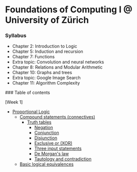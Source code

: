 # Foundations of Computing I @ University of Zürich

### Syllabus

- Chapter 2: Introduction to Logic
- Chapter 5: Induction and recursion
- Chapter 7: Functions
- Extra topic: Convolution and neural networks
- Chapter 8: Relations and Modular Arithmetic
- Chapter 10: Graphs and trees
- Extra topic: Google Image Search
- Chapter 11: Algorithm Complexity

### Table of contents

[Week 1]

- [Proportional Logic](#proportional-logic)
  - [Compound statements (connectives)](#compound-statements-connectives)
    - [Truth tables](#truth-tables)
      - [Negation](#negation)
      - [Conjunction](#conjunction)
      - [Disjunction](#disjunction)
      - [Exclusive or (XOR)](#exclusive-or-xor)
      - [Three input statements](#three-input-statements)
      - [De Morgan's law](#de-morgans-law)
      - [Tautology and contradiction](#tautology-and-contradiction)
  - [Basic logical equivalences](#basic-logical-equivalences)
